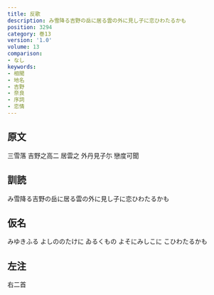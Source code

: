 ```yaml
---
title: 反歌
description: み雪降る吉野の岳に居る雲の外に見し子に恋ひわたるかも
position: 3294
category: 巻13
version: '1.0'
volume: 13
comparison:
- なし
keywords:
- 相聞
- 地名
- 吉野
- 奈良
- 序詞
- 恋情
---
```


## 原文

三雪落 吉野之高二 居雲之 外丹見子尓 戀度可聞

## 訓読

み雪降る吉野の岳に居る雲の外に見し子に恋ひわたるかも

## 仮名

みゆきふる よしののたけに ゐるくもの よそにみしこに こひわたるかも

## 左注

右二首
